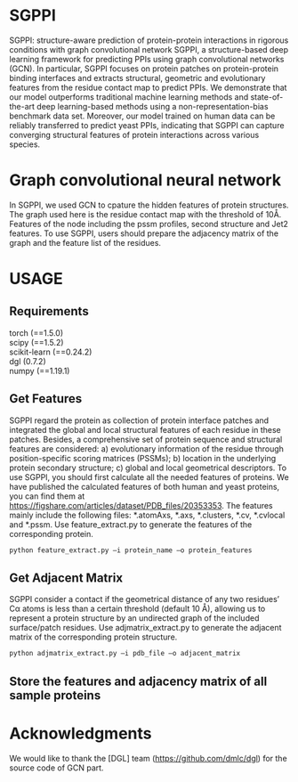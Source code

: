 # SGPPI
SGPPI: structure-aware prediction of protein-protein interactions in rigorous conditions with graph convolutional network
SGPPI, a structure-based deep learning framework for predicting PPIs using graph convolutional networks (GCN). In particular, SGPPI focuses on protein patches on protein-protein binding interfaces and extracts structural, geometric and evolutionary features from the residue contact map to predict PPIs. We demonstrate that our model outperforms traditional machine learning
methods and state-of-the-art deep learning-based methods using a non-representation-bias benchmark data set. Moreover, our model trained on human data can be reliably transferred to predict yeast PPIs, indicating that SGPPI can capture converging
structural features of protein interactions across various species.
# Graph convolutional neural network
In SGPPI, we used GCN to cpature the hidden features of protein structures. The graph used here is the residue contact map with the threshold of 10Å. Features of the node including the pssm profiles, second structure and Jet2 features. To use SGPPI, users should prepare the  adjacency matrix of the graph and the feature list of the residues. 
# USAGE
## Requirements
torch (==1.5.0)  
scipy (==1.5.2)  
scikit-learn (==0.24.2)  
dgl (0.7.2)  
numpy (==1.19.1)  
## Get Features
SGPPI regard the protein as collection of protein interface patches and integrated the global and local structural features of each residue in these patches. Besides, a comprehensive set of protein sequence and structural features are considered: a) evolutionary information of the residue through position-specific scoring matrices (PSSMs); b) location in the underlying protein secondary structure; c) global and local geometrical descriptors.
To use SGPPI, you should first calculate all the needed features of proteins. We have published the calculated features of both human and yeast proteins, you can find them at https://figshare.com/articles/dataset/PDB_files/20353353. The features mainly include the following files: *.atomAxs, *.axs, *.clusters, *.cv, *.cvlocal and *.pssm. Use feature_extract.py to generate the features of the corresponding protein.

```python
python feature_extract.py –i protein_name –o protein_features
```
## Get Adjacent Matrix
SGPPI consider a contact if the geometrical distance of any two residues’ Cα atoms is less than a certain threshold (default 10 Å), allowing us to represent a protein structure by an undirected graph of the included surface/patch residues. Use adjmatrix_extract.py to generate the adjacent matrix of the corresponding protein structure.

```python
python adjmatrix_extract.py –i pdb_file –o adjacent_matrix
```
## Store the features and adjacency matrix of all sample proteins
# Acknowledgments
We would like to thank the [DGL] team (https://github.com/dmlc/dgl) for the source code of GCN part.
